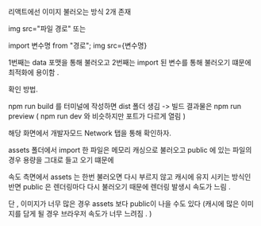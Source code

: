 리액트에선 이미지 불러오는 방식 2개 존재 

img src="파일 경로" 또는 

import 변수명 from "경로";
img src={변수명}

1번째는 data 포맷을 통해 불러오고 2번째는 import 된 변수를 통해 불러오기 떄문에 최적화에 용이함 . 

확인 방법. 

npm run build 를 터미널에 작성하면 dist 폴더 생김 -> 빌드 결과물은 npm run preview 
( npm run dev 와 비슷하지만 포트가 다르게 열림 )

해당 화면에서 개발자모드  Network 탭을 통해 확인하자. 

assets 폴더에서 import 한 파일은 메모리 캐싱으로 불러오고 
public 에 있는 파일의 경우 용량을 그대로 들고 오기 떄문에 

속도 측면에서 assets 는 한번 불러오면 다시 부르지 않고 캐시에 유지 시키는 방식인 반면 
public 은 렌더링마다 다시 불러오기 때문에 렌더링 발생시 속도가 느림 . 

단 , 이미지가 너무 많은 경우 assets 보다 public이 나을 수도 있다 
(캐시에 많은 이미지를 담게 될 경우 브라우저 속도가 너무 느려짐 . )